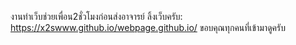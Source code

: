 งานทำเว็บช่วยเพื่อน2ชั่วโมงก่อนส่งอาจารย์ ลิ้งเว็บครับ: https://x2swww.github.io/webpage.github.io/
ขอบคุณทุกคนที่เข้ามาดูครับ
